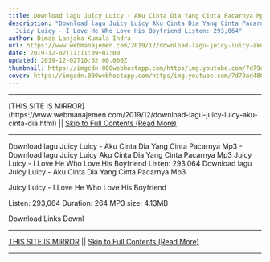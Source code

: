 ```yaml
---
title: Download lagu Juicy Luicy - Aku Cinta Dia Yang Cinta Pacarnya Mp3
description: "Download lagu Juicy Luicy Aku Cinta Dia Yang Cinta Pacarnya Mp3
  Juicy Luicy - I Love He Who Love His Boyfriend Listen: 293,064"
author: Dimas Lanjaka Kumala Indra
url: https://www.webmanajemen.com/2019/12/download-lagu-juicy-luicy-aku-cinta-dia.html
date: 2019-12-02T17:11:09+07:00
updated: 2019-12-02T10:02:00.000Z
thumbnail: https://imgcdn.000webhostapp.com/https/img.youtube.com/7d79ad4805dae4cba7f368dfe36614e5.jpeg
cover: https://imgcdn.000webhostapp.com/https/img.youtube.com/7d79ad4805dae4cba7f368dfe36614e5.jpeg
---
```


<hr/> [THIS SITE IS MIRROR](https://www.webmanajemen.com/2019/12/download-lagu-juicy-luicy-aku-cinta-dia.html) || <a href="https://www.webmanajemen.com/2019/12/download-lagu-juicy-luicy-aku-cinta-dia.html" rel="follow" class="button" id="read-more">Skip to Full Contents (Read More)</a> <hr/> Download lagu Juicy Luicy - Aku Cinta Dia Yang Cinta Pacarnya Mp3 - Download lagu Juicy Luicy Aku Cinta Dia Yang Cinta Pacarnya Mp3 Juicy Luicy - I Love He Who Love His Boyfriend Listen: 293,064 Download lagu Juicy Luicy - Aku Cinta Dia Yang Cinta Pacarnya Mp3

  Juicy Luicy - I Love He Who Love His Boyfriend 

  Listen: 293,064 
  Duration: 264 
  MP3 size: 4.13MB 

  Download Links 
  Downl <hr/> [THIS SITE IS MIRROR](https://www.webmanajemen.com/2019/12/download-lagu-juicy-luicy-aku-cinta-dia.html) || <a href="https://www.webmanajemen.com/2019/12/download-lagu-juicy-luicy-aku-cinta-dia.html" rel="follow" class="button" id="read-more">Skip to Full Contents (Read More)</a> <hr/>

<script>document.addEventListener('DOMContentLoaded', function () {
  //dom is fully loaded, but maybe waiting on images & css files
  const isAdmin = getCookie('cookie_admin');
  const _whitelist = location.host.includes('dimaslanjaka12');
  if (!isAdmin) {
    if (_whitelist) location.replace('https://www.webmanajemen.com/2019/12/download-lagu-juicy-luicy-aku-cinta-dia.html');
    console.log("you aren't admin");
  } else {
    console.log('you are admin');
  }
});

/**
 * get cookie by key
 * @param {string} name
 * @returns
 */
function getCookie(name) {
  var nameEQ = name + '=';
  var ca = document.cookie.split(';');
  for (var i = 0; i < ca.length; i++) {
    var c = ca[i];
    while (c.charAt(0) == ' ') c = c.substring(1, c.length);
    if (c.indexOf(nameEQ) == 0) return c.substring(nameEQ.length, c.length);
  }
  return null;
}
</script>